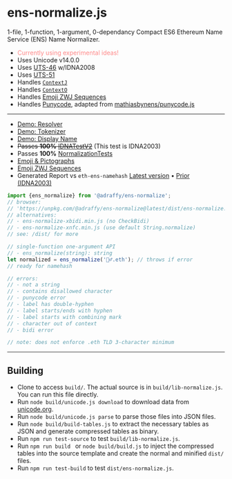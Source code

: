 # ens-normalize.js
1-file, 1-function, 1-argument, 0-dependancy Compact ES6 Ethereum Name Service (ENS) Name Normalizer.

* <span style="color:#f88">Currently using experimental ideas!</span>
* Uses Unicode v14.0.0
* Uses [UTS-46](https://unicode.org/reports/tr46/) w/IDNA2008
* Uses [UTS-51](https://unicode.org/reports/tr51/)
* Handles [`ContextJ`](https://datatracker.ietf.org/doc/html/rfc5892#appendix-A.1)
* Handles [`ContextO`](https://datatracker.ietf.org/doc/html/rfc5892#appendix-A.3)
* Handles [Emoji ZWJ Sequences](https://unicode.org/emoji/charts/emoji-zwj-sequences.html)
* Handles [Punycode](https://datatracker.ietf.org/doc/html/rfc3492), adapted from [mathiasbynens/punycode.js](https://github.com/mathiasbynens/punycode.js)
---

* [Demo: Resolver](https://adraffy.github.io/ens-normalize.js/test/resolver.html) 
* [Demo: Tokenizer](https://adraffy.github.io/ens-normalize.js/test/tokenizer.html)
* [Demo: Display Name](https://adraffy.github.io/ens-normalize.js/test/display.html)
* ~~Passes **100%** [IDNATestV2](https://adraffy.github.io/ens-normalize.js/test/report-idna.html)~~ (This test is IDNA2003)
* Passes **100%** [NormalizationTests](https://adraffy.github.io/ens-normalize.js/test/report-nf.html)
* [Emoji &amp; Pictographs](https://adraffy.github.io/ens-normalize.js/test/report-emoji-picto.html)
* [Emoji ZWJ Sequences](https://adraffy.github.io/ens-normalize.js/test/report-emoji-picto.html)
* Generated Report vs `eth-ens-namehash` [Latest version](https://adraffy.github.io/ens-normalize.js/test/output/ens3.html) • [Prior (IDNA2003)](https://adraffy.github.io/ens-normalize.js/test/output/ens.html)

```Javascript
import {ens_normalize} from '@adraffy/ens-normalize';
// browser: 
// 'https://unpkg.com/@adraffy/ens-normalize@latest/dist/ens-normalize.min.js'
// alternatives:
// - ens-normalize-xbidi.min.js (no CheckBidi)
// - ens-normalize-xnfc.min.js (use default String.normalize)
// see: /dist/ for more

// single-function one-argument API
// - ens_normalize(string): string
let normalized = ens_normalize('🚴‍♂️.eth'); // throws if error
// ready for namehash

// errors:
// - not a string
// - contains disallowed character
// - punycode error
// - label has double-hyphen
// - label starts/ends with hyphen
// - label starts with combining mark
// - character out of context
// - bidi error

// note: does not enforce .eth TLD 3-character minimum
```
---

## Building

* Clone to access `build/`.  The actual source is in `build/lib-normalize.js`.  You can run this file directly.
* Run `node build/unicode.js download` to download data from [unicode.org](https://www.unicode.org/Public/).
* Run `node build/unicode.js parse` to parse those files into JSON files.
* Run `node build/build-tables.js` to extract the necessary tables as JSON and generate compressed tables as binary.
* Run `npm run test-source` to test `build/lib-normalize.js`.
* Run `npm run build ` or `node build/build.js` to inject the compressed tables into the source template and create the normal and minified `dist/` files.
* Run `npm run test-build` to test `dist/ens-normalize.js`.